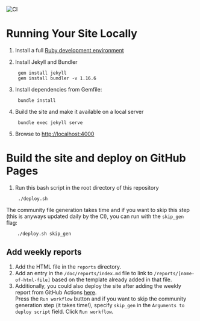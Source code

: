 ![CI](https://github.com/reichlab/covid19-forecast-hub-web/workflows/CI/badge.svg)
# Running Your Site Locally

1. Install a full [Ruby development environment](https://jekyllrb.com/docs/installation/)

1. Install Jekyll and Bundler

        gem install jekyll
        gem install bundler -v 1.16.6

1. Install dependencies from Gemfile:

        bundle install

1. Build the site and make it available on a local server

        bundle exec jekyll serve

1. Browse to [http://localhost:4000](http://localhost:4000)

# Build the site and deploy on GitHub Pages

1. Run this bash script in the root directory of this repository

        ./deploy.sh

The community file generation takes time and if you want to skip this step (this is anyways updated daily by the CI), you can run with the `skip_gen` flag:

        ./deploy.sh skip_gen

## Add weekly reports

1. Add the HTML file in the `reports` directory. 
1. Add an entry in the `/doc/reports/index.md` file to link to `/reports/[name-of-html-file]` based on the template already added in that file. 
1. Additionally, you could also deploy the site after adding the weekly report from GitHub Actions [here](https://github.com/reichlab/covid19-forecast-hub-web/actions?query=workflow%3ADeploy).  
Press the `Run workflow` button and if you want to skip the community generation step (it takes time!), specify `skip_gen` in the `Arguments to deploy script` field. Click `Run workflow`. 
